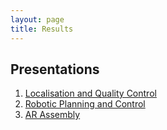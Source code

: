 ```yaml
---
layout: page
title: Results
---
```


## Presentations

1. [Localisation and Quality Control](https://docs.google.com/presentation/d/1Mu11TE1Yw3PssXDLUXwIpPvYwIDzG3m_GBW9Zc6V7gM/edit?usp=sharing)
2. [Robotic Planning and Control](https://docs.google.com/presentation/d/1tj0VNLAZwkdom220KXd145LfMdd_lk3AIsfrsi4Tzxc/edit?usp=sharing)
3. [AR Assembly](https://docs.google.com/presentation/d/1VB7zTwkP2PTKiBXDuPVR3TjoybG5_r1Q9C_Ivb3ksdo/edit?usp=sharing)
